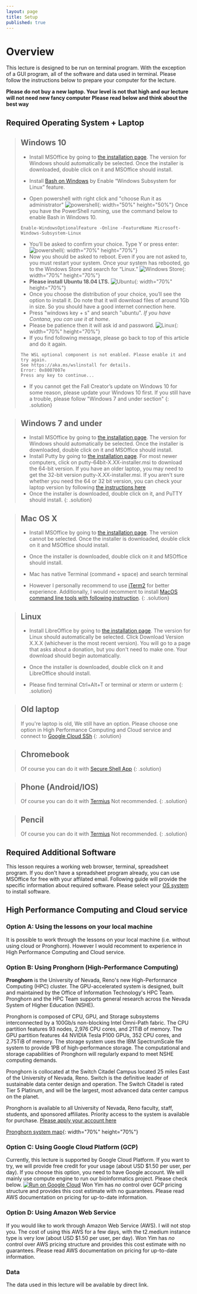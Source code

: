 ```yaml
---
layout: page
title: Setup
published: true
---
```


# Overview

This lecture is designed to be run on terminal program. With the exception of a GUI program, all of the software and data used in terminal. Please follow the instructions below to prepare your computer for the lecture.

**Please do not buy a new laptop. Your level is not that high and our lecture will not need new fancy computer**
**Please read below and think about the best way**


## Required Operating System + Laptop

> ## Windows 10
> - Install MSOffice by going to [the installation page](hhttps://oit.unr.edu/services-and-support/software-and-online-applications/software-purchasing-and-installation/microsoft-office-365-for-personal-computers/install-microsoft-office-for-home-student/). The version for Windows should automatically be selected. Once the installer is downloaded, double click on it and MSOffice should install.
>
>
> - Install [Bash on Windows](https://www.linux.com/news/bash-windows-what-does-it-mean/) by Enable “Windows Subsystem for Linux” feature.
> - Open powershell with right click and "choose Run it as administrator"
>![powershell](https://i1.wp.com/itsfoss.com/wp-content/uploads/2016/08/Powershell-Ubuntu-install.jpeg?w=800&ssl=1){: width="50%" height="50%"}
>Once you have the PowerShell running, use the command below to enable Bash in Windows 10.
>~~~
>Enable-WindowsOptionalFeature -Online -FeatureName Microsoft-Windows-Subsystem-Linux
>~~~
>- You’ll be asked to confirm your choice. Type Y or press enter:
>![powershell](https://i1.wp.com/itsfoss.com/wp-content/uploads/2016/08/Powershell-Ubuntu-install-2.jpeg?w=799&ssl=1){: width="70%" height="70%"}
> - Now you should be asked to reboot. Even if you are not asked to, you must restart your system. Once your system has rebooted, go to the Windows Store and search for “Linux.”
>![Windows Store](https://i2.wp.com/itsfoss.com/wp-content/uploads/2016/08/install-ubuntu-windows-10-linux-subsystem-3-1.jpeg?w=800&ssl=1){: width="70%" height="70%"}
> - **Please install Ubuntu 18.04 LTS.**
>![Ubuntu](https://i0.wp.com/itsfoss.com/wp-content/uploads/2016/08/install-ubuntu-windows-10-linux-subsystem-7.jpeg?w=800&ssl=1){: width="70%" height="70%"}
> - Once you choose the distribution of your choice, you’ll see the option to install it. Do note that it will download files of around 1Gb in size. So you should have a good internet connection here.
> - Press "windows key + s" and search "ubuntu". *If you have Contana, you can use it at home*.
> - Please be patience then it will ask id and password. 
>![Linux](https://i2.wp.com/itsfoss.com/wp-content/uploads/2016/08/install-ubuntu-windows-10-linux-subsystem-10.jpeg?w=800&ssl=1){: width="70%" height="70%"}
>- If you find following message, please go back to top of this article and do it again.
>~~~
>The WSL optional component is not enabled. Please enable it and try again.
>See https://aka.ms/wslinstall for details.
>Error: 0x8007007e
>Press any key to continue...
>~~~
>- If you cannot get the Fall Creator’s update on Windows 10 for some reason, please update your Windows 10 first. If you still have a trouble, please follow "Windows 7 and under section"
{: .solution}


> ## Windows 7 and under
> - Install MSOffice by going to [the installation page](hhttps://oit.unr.edu/services-and-support/software-and-online-applications/software-purchasing-and-installation/microsoft-office-365-for-personal-computers/install-microsoft-office-for-home-student/). The version for Windows should automatically be selected. Once the installer is downloaded, double click on it and MSOffice should install.
> - Install Putty by going to [the installation page](https://www.chiark.greenend.org.uk/~sgtatham/putty/latest.html). For most newer computers, click on putty-64bit-X.XX-installer.msi to download the 64-bit version. If you have an older laptop, you may need to get the 32-bit version putty-X.XX-installer.msi. If you aren't sure whether you need the 64 or 32 bit version, you can check your laptop version by following [the instructions here](https://support.microsoft.com/en-us/help/15056/windows-32-64-bit-faq)
> - Once the installer is downloaded, double click on it, and PuTTY should install.
{: .solution}


> ## Mac OS X
> - Install MSOffice by going to [the installation page](hhttps://oit.unr.edu/services-and-support/software-and-online-applications/software-purchasing-and-installation/microsoft-office-365-for-personal-computers/install-microsoft-office-for-home-student/). The version cannot be selected. Once the installer is downloaded, double click on it and MSOffice should install.
> - Once the installer is downloaded, double click on it and MSOffice should install.
>
> - Mac has native Terminal (command + space) and search terminal
> - However I personally recommend to use [iTerm2](https://www.iterm2.com/) for better experience.
> Additionally, I would recomment to install [MacOS command line tools with following instruction](https://plantgenomicslab.github.io/BCH709/CLT/index.html).
{: .solution}

> ## Linux
>  - Install LibreOffice by going to [the installation page](https://www.libreoffice.org/download/libreoffice-fresh/). The version for Linux should automatically be selected. Click Download Version X.X.X (whichever is the most recent version). You will go to a page that asks about a donation, but you don't need to make one. Your download should begin automatically.  
> - Once the installer is downloaded, double click on it and LibreOffice should install.
>
>
> - Please find terminal  Ctrl+Alt+T or terminal or xterm or uxterm
{: .solution}

> ## Old laptop
>If you're laptop is old, We still have an option. Please choose one option in  High Performance Computing and Cloud service and connect to [Google Cloud SSh](https://ssh.cloud.google.com/)
{: .solution}

> ## Chromebook
>Of course you can do it with [Secure Shell App](https://chrome.google.com/webstore/detail/secure-shell-app/pnhechapfaindjhompbnflcldabbghjo)
{: .solution}

> ## Phone (Android/IOS)
>Of course you can do it with [Termius](https://www.termius.com/)
>Not recommended.
{: .solution}


> ## Pencil 
>Of course you can do it with [Termius](https://www.termius.com/)
>Not recommended.
{: .solution}

## Required Additional Software

This lesson requires a working web browser, terminal, spreadsheet program. If you don't have a spreadsheet program already, you can use MSOffice for free with your affilated email. 
Following guide will provide the specific information about required software. Please select your [OS system](https://en.wikipedia.org/wiki/Operating_system) to install software.

## High Performance Computing and Cloud service

### Option A: Using the lessons on your local machine

It is possible to work through the lessons on your local machine (i.e. without using cloud or Pronghorn). However I would recomment to experience in High Performance Computing and Cloud service.

### Option B: Using Pronghorn (High-Performance Computing)

**Pronghorn** is the University of Nevada, Reno's new High-Performance Computing (HPC) cluster. The GPU-accelerated system is designed, built and maintained by the Office of Information Technology's HPC Team. Pronghorn and the HPC Team supports general research across the Nevada System of Higher Education (NSHE).

Pronghorn is composed of CPU, GPU, and Storage subsystems interconnected by a 100Gb/s non-blocking Intel Omni-Path fabric. The CPU partition features 93 nodes, 2,976 CPU cores, and 21TiB of memory. The GPU partition features 44 NVIDIA Tesla P100 GPUs, 352 CPU cores, and 2.75TiB of memory. The storage system uses the IBM SpectrumScale file system to provide 1PB of high-performance storage. The computational and storage capabilities of Pronghorn will regularly expand to meet NSHE computing demands.

Pronghorn is collocated at the Switch Citadel Campus located 25 miles East of the University of Nevada, Reno. Switch is the definitive leader of sustainable data center design and operation. The Switch Citadel is rated Tier 5 Platinum, and will be the largest, most advanced data center campus on the planet.

Pronghorn is available to all University of Nevada, Reno faculty, staff, students, and sponsored affiliates. Priority access to the system is available for purchase.
[Please apply your account here](https://www.unr.edu/research-computing/hpc-accounts)

[Pronghorn system map](./fig/pronghorn.png){: width="70%" height="70%"}


### Option C: Using Google Cloud Platform (GCP)
Currently, this lecture is supported by Google Cloud Platform. If you want to try, we will provide free credit for your usage (about USD $1.50 per user, per day). If you choose this option, you need to have Google account. We will mainly use compute engine to run our bioinformatics project. Please check below.
[![Run on Google Cloud](https://storage.googleapis.com/cloudrun/button.svg)](https://cloud.google.com/compute/)
Won Yim has *no* control over GCP pricing structure and provides this
cost estimate with no guarantees. Please read AWS documentation on pricing for up-to-date information.

### Option D: Using Amazon Web Service
If you would like to work through Amazon Web Service (AWS). I will not stop you.
The cost of using this AWS for a few days, with the t2.medium instance type is very low (about USD $1.50 per user, per day). Won Yim has *no* control over AWS pricing structure and provides this
cost estimate with no guarantees. Please read AWS documentation on pricing for up-to-date information.

### Data
The data used in this lecture will be available by direct link.
